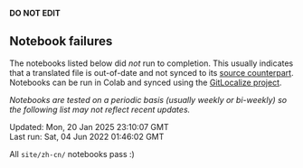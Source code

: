 __DO NOT EDIT__

## Notebook failures

The notebooks listed below did *not* run to completion. This usually indicates
that a translated file is out-of-date and not synced to its
[source counterpart](../en-snapshot/). Notebooks can be run in Colab and synced
using the [GitLocalize project](https://gitlocalize.com/tensorflow/docs-l10n).

*Notebooks are tested on a periodic basis (usually weekly or bi-weekly) so the
following list may not reflect recent updates.*

Updated: Mon, 20 Jan 2025 23:10:07 GMT<br/>
Last run: Sat, 04 Jun 2022 01:46:02 GMT

All <code>site/zh-cn/</code> notebooks pass :)

